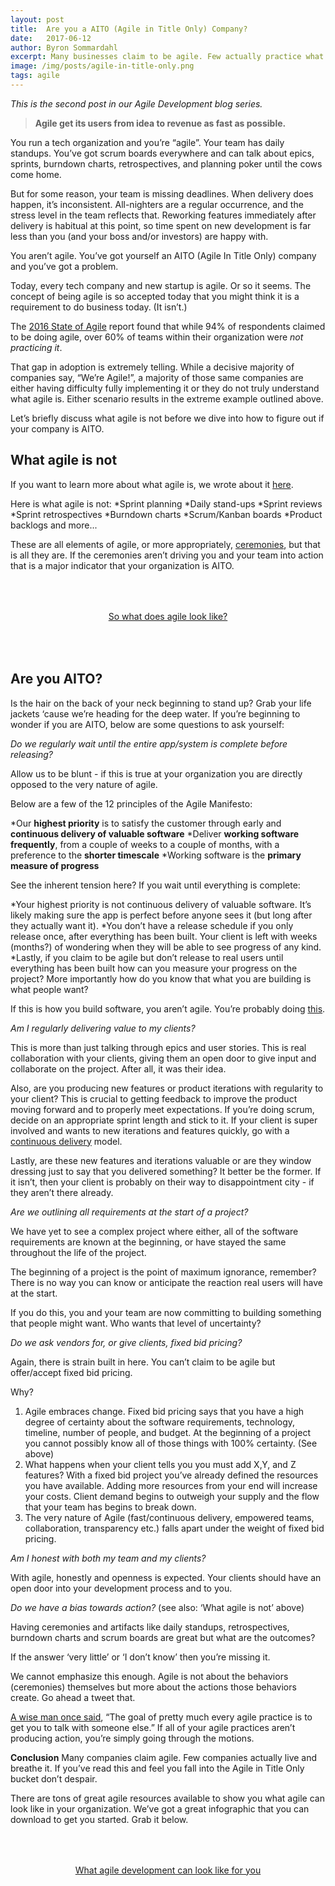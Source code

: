 ```yaml
---
layout: post
title:  Are you a AITO (Agile in Title Only) Company?
date:   2017-06-12
author: Byron Sommardahl
excerpt: Many businesses claim to be agile. Few actually practice what they preach.
image: /img/posts/agile-in-title-only.png
tags: agile
---
```


_This is the second post in our Agile Development blog series._
> **Agile get its users from idea to revenue as fast as possible.**

You run a tech organization and you’re “agile”. Your team has daily standups. You’ve got scrum boards everywhere
and can talk about epics, sprints, burndown charts, retrospectives, and planning poker until the cows come home.

But for some reason, your team is missing deadlines. When delivery does happen, it’s inconsistent. All-nighters are
a regular occurrence, and the stress level in the team reflects that. Reworking features immediately after delivery
is habitual at this point, so time spent on new development is far less than you (and your boss and/or investors)
are happy with.

You aren’t agile. You’ve got yourself an AITO (Agile In Title Only) company and you’ve got a problem.

Today, every tech company and new startup is agile. Or so it seems. The concept of being agile is so accepted today that
you might think it is a requirement to do business today. (It isn’t.)

The [2016 State of Agile](https://explore.versionone.com/state-of-agile) report found that while 94% of respondents claimed to be doing agile, over 60% of teams within
their organization were _not practicing it_.

That gap in adoption is extremely telling. While a decisive majority of companies say, “We’re Agile!”, a majority of
those same companies are either having difficulty fully implementing it or they do not truly understand what agile is.
Either scenario results in the extreme example outlined above.

Let’s briefly discuss what agile is not before we dive into how to figure out if your company is AITO.

## What agile is not

If you want to learn more about what agile is, we wrote about it [here](http://acklenavenue.com/agile/development/2017/04/19/Agile-Development-A-10000-Foot-View.html).

Here is what agile is not:
  *Sprint planning
  *Daily stand-ups
  *Sprint reviews
  *Sprint retrospectives
  *Burndown charts
  *Scrum/Kanban boards
  *Product backlogs and more...

These are all elements of agile, or more appropriately, [ceremonies](https://gurtejpsingh.wordpress.com/2013/07/04/scrum-ceremonies-and-artifacts/), but that is all they are. If the ceremonies aren’t
driving you and your team into action that is a major indicator that your organization is AITO.

<div style="text-align:center; padding:50px 30px;">
  <a href="/img/posts/Agile-scrum.png" class="btn btn--apple hvr-ripple-out" >So what does agile look like?</a>
</div>

## Are you AITO?

Is the hair on the back of your neck beginning to stand up? Grab your life jackets ‘cause we’re heading for the
deep water. If you’re beginning to wonder if you are AITO, below are some questions to ask yourself:

*Do we regularly wait until the entire app/system is complete before releasing?*

Allow us to be blunt - if this is true at your organization you are directly opposed to the very nature of agile.

Below are a few of the 12 principles of the Agile Manifesto:

  *Our **highest priority** is to satisfy the customer through early and **continuous delivery of valuable software**
  *Deliver **working software frequently**, from a couple of weeks to a couple of months, with a preference to the **shorter timescale**
  *Working software is the **primary measure of progress**

See the inherent tension here? If you wait until everything is complete:

  *Your highest priority is not continuous delivery of valuable software. It’s likely making sure the app is perfect before anyone sees it (but long after they actually want it).
  *You don’t have a release schedule if you only release once, after everything has been built. Your client is left with weeks (months?) of wondering when they will be able to see progress of any kind.
  *Lastly, if you claim to be agile but don’t release to real users until everything has been built how can you measure your progress on the project? More importantly how do you know that what you are building is what people want?

If this is how you build software, you aren’t agile. You’re probably doing [this](http://learnaccessvba.com/application_development/waterfall_method.htm).

*Am I regularly delivering value to my clients?*

This is more than just talking through epics and user stories. This is real collaboration with your clients, giving them
an open door to give input and collaborate on the project. After all, it was their idea.

Also, are you producing new features or product iterations with regularity to your client? This is crucial to getting
feedback to improve the product moving forward and to properly meet expectations. If you’re doing scrum, decide on an
appropriate sprint length and stick to it. If your client is super involved and wants to new iterations and features
quickly, go with a [continuous delivery](http://searchitoperations.techtarget.com/definition/continuous-delivery-CD) model.

Lastly, are these new features and iterations valuable or are they window dressing just to say that you delivered something?
It better be the former. If it isn’t, then your client is probably on their way to disappointment city - if they aren’t
there already.

*Are we outlining all requirements at the start of a project?*

We have yet to see a complex project where either, all of the software requirements are known at the beginning, or have
stayed the same throughout the life of the project.

The beginning of a project is the point of maximum ignorance, remember? There is no way you can know or anticipate the
reaction real users will have at the start.

If you do this, you and your team are now committing to building something that people might want.
Who wants that level of uncertainty?

*Do we ask vendors for, or give clients, fixed bid pricing?*

Again, there is strain built in here. You can’t claim to be agile but offer/accept fixed bid pricing.

Why?
1. Agile embraces change. Fixed bid pricing says that you have a high degree of certainty about the software requirements,
technology, timeline, number of people, and budget. At the beginning of a project you cannot possibly know all of those
things with 100% certainty. (See above)
2. What happens when your client tells you you must add X,Y, and Z features? With a fixed bid project you’ve already defined
the resources you have available. Adding more resources from your end will increase your costs. Client demand begins to
outweigh your supply and the flow that your team has begins to break down.
3. The very nature of Agile (fast/continuous delivery, empowered teams, collaboration, transparency etc.) falls apart under
the weight of fixed bid pricing.

*Am I honest with both my team and my clients?*

With agile, honestly and openness is expected. Your clients should have an open door into your development process
and to you.

*Do we have a bias towards action?* (see also: ‘What agile is not’ above)

Having ceremonies and artifacts like daily standups, retrospectives, burndown charts and scrum boards are great but what
are the outcomes?

If the answer ‘very little’ or ‘I don’t know’ then you’re missing it.

We cannot emphasize this enough. Agile is not about the behaviors (ceremonies) themselves but more about the actions those
behaviors create. Go ahead a tweet that.

[A wise man once said](https://twitter.com/tommynorman/status/847822466240180224), “The goal of pretty much every agile practice is to get you to talk with someone else.” If all of
your agile practices aren’t producing action, you’re simply going through the motions.

**Conclusion**
Many companies claim agile. Few companies actually live and breathe it. If you’ve read this and feel you fall into the
Agile in Title Only bucket don’t despair.

There are tons of great agile resources available to show you what agile can look like in your organization.
We’ve got a great infographic that you can download to get you started. Grab it below.

<div style="text-align:center; padding:50px 30px;">
  <a href="/img/posts/agile-scrum.png" class="btn btn--apple hvr-ripple-out" >What agile development can look like for you</a>
</div>
